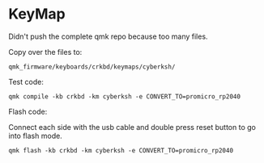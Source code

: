 # KeyMap

Didn't push the complete qmk repo because too many files.

Copy over the files to:

`qmk_firmware/keyboards/crkbd/keymaps/cyberksh/`

Test code:

`qmk compile -kb crkbd -km cyberksh -e CONVERT_TO=promicro_rp2040`

Flash code:

Connect each side with the usb cable and double press reset button
to go into flash mode.

`qmk flash -kb crkbd -km cyberksh -e CONVERT_TO=promicro_rp2040`

